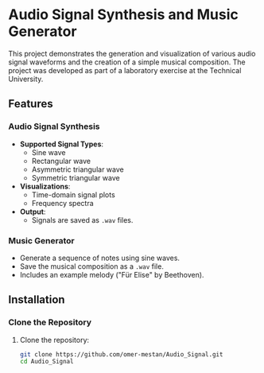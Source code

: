 # Audio Signal Synthesis and Music Generator

This project demonstrates the generation and visualization of various audio signal waveforms and the creation of a simple musical composition. The project was developed as part of a laboratory exercise at the Technical University.

## Features

### Audio Signal Synthesis
- **Supported Signal Types**:
  - Sine wave
  - Rectangular wave
  - Asymmetric triangular wave
  - Symmetric triangular wave
- **Visualizations**:
  - Time-domain signal plots
  - Frequency spectra
- **Output**:
  - Signals are saved as `.wav` files.

### Music Generator
- Generate a sequence of notes using sine waves.
- Save the musical composition as a `.wav` file.
- Includes an example melody ("Für Elise" by Beethoven).

## Installation

### Clone the Repository
1. Clone the repository:
   ```bash
   git clone https://github.com/omer-mestan/Audio_Signal.git
   cd Audio_Signal

